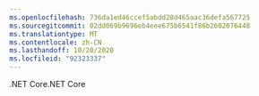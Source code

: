 ```yaml
---
ms.openlocfilehash: 736da1ed46ccef5abdd28d465aac36defa567725
ms.sourcegitcommit: 02dd069b9696eb4eee675b6541f86b2602076448
ms.translationtype: MT
ms.contentlocale: zh-CN
ms.lasthandoff: 10/20/2020
ms.locfileid: "92323337"
---
```

<span data-ttu-id="d95ec-101">.NET Core</span><span class="sxs-lookup"><span data-stu-id="d95ec-101">.NET Core</span></span>